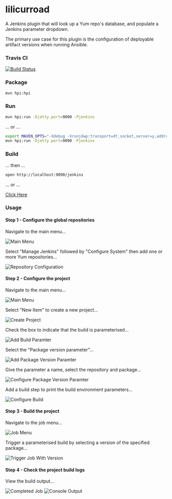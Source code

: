 # lilicurroad

A Jenkins plugin that will look up a Yum repo's database, and populate a Jenkins parameter dropdown. 

The primary use case for this plugin is the configuration of deployable artifact versions when running Ansible.


### Travis CI
[![Build Status](https://travis-ci.org/johnlayton/lilicurroad.png?branch=master)](https://travis-ci.org/johnlayton/lilicurroad)


### Package 

```bash
mvn hpi:hpi
```


### Run

```bash
mvn hpi:run -Djetty.port=9090 -Pjenkins
```

... or ...

```bash
export MAVEN_OPTS="-Xdebug -Xrunjdwp:transport=dt_socket,server=y,address=5005,suspend=n" 
mvn hpi:run -Djetty.port=9090 -Pjenkins
```


### Build


... then ...

```bash
open http://localhost:9090/jenkins
```


... or ...

[Click Here](http://localhost:9090/jenkins)


### Usage

#### Step 1 - Configure the global repositories

Navigate to the main menu...

![](src/doc/images/Step_01_MainMenu.png "Main Menu")

Select "Manage Jenkins" followed by "Configure System" then add one or more Yum repositories...

![](src/doc/images/Step_02_RepositoryConfiguration.png "Repository Configuration")

#### Step 2 - Configure the project

Navigate to the main menu...

![](src/doc/images/Step_01_MainMenu.png "Main Menu")

Select "New Item" to create a new project...

![](src/doc/images/Step_03_CreateProject.png "Create Project")

Check the box to indicate that the build is parameterised...

![](src/doc/images/Step_04_AddBuildParameter.png "Add Build Paramter")

Select the "Package version parameter"...

![](src/doc/images/Step_05_AddPackageVersionParameter.png "Add Package Version Paramter")

Give the parameter a name, select the repository and package...

![](src/doc/images/Step_06_ConfigurePackageVersionParameter.png "Configure Package Version Paramter")

Add a build step to print the build environment parameters... 

![](src/doc/images/Step_07_ConfigureBuild.png "Configure Build")

#### Step 3 - Build the project

Navigate to the job menu...

![](src/doc/images/Step_08_ReturnToJobMenu.png "Job Menu")

Trigger a parameterised build by selecting a version of the specified package...


![](src/doc/images/Step_09_TriggerJobWithVersion.png "Trigger Job With Version")

#### Step 4 - Check the project build logs

View the build output...

![](src/doc/images/Step_10_CompletedBuild.png "Completed Job")
![](src/doc/images/Step_11_BuildOutputContainingEnvironment.png "Console Output")

